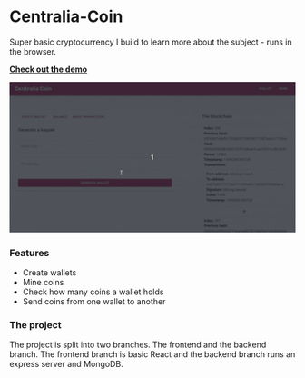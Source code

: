 # Centralia-Coin
Super basic cryptocurrency I build to learn more about the subject - runs in the browser.

[**Check out the demo**](https://dunky11.github.io/centralia-coin/)

[<img src="/.github/gifs/showcase.gif">](https://dunky11.github.io/centralia-coin/ "Go to demo website")

### Features
- Create wallets
- Mine coins
- Check how many coins a wallet holds
- Send coins from one wallet to another

### The project
The project is split into two branches. The frontend and the backend branch. The frontend branch is basic React and the backend branch runs an express server and MongoDB.
